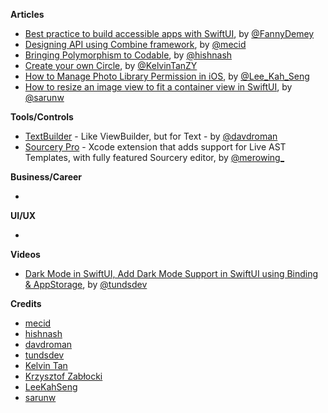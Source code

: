 
**Articles**

* [Best practice to build accessible apps with SwiftUI](https://dev.to/fannydemey/best-practice-to-build-accessible-apps-with-swiftui-3cdk), by [@FannyDemey](https://twitter.com/FannyDemey)
* [Designing API using Combine framework](https://swiftwithmajid.com/2021/04/07/designing-api-using-combine-framework/), by [@mecid](https://twitter.com/mecid)
* [Bringing Polymorphism to Codable](https://lostmoa.com/blog/BringingPolymorphismToCodable/), by [@hishnash](https://twitter.com/hishnash)
* [Create your own Circle](https://daddycoding.com/2021/04/11/create-your-own-circle/), by [@KelvinTanZY](https://twitter.com/kelvintanzy)
* [How to Manage Photo Library Permission in iOS](https://swiftsenpai.com/development/photo-library-permission/), by [@Lee_Kah_Seng](https://twitter.com/Lee_Kah_Seng)
* [How to resize an image view to fit a container view in SwiftUI](https://sarunw.com/posts/how-to-resize-an-image-to-fit-a-container-view-in-swiftui/), by [@sarunw](https://twitter.com/sarunw)

**Tools/Controls**

* [TextBuilder](https://github.com/davdroman/TextBuilder) - Like ViewBuilder, but for Text - by [@davdroman](https://github.com/davdroman)
* [Sourcery Pro](https://merowing.info/sourcery-pro/) - Xcode extension that adds support for Live AST Templates, with fully featured Sourcery editor, by [@merowing_](https://twitter.com/merowing_)

**Business/Career**

*

**UI/UX**

*

**Videos**

* [Dark Mode in SwiftUI, Add Dark Mode Support in SwiftUI using Binding & AppStorage](https://youtu.be/j7a4jvHz4MM), by [@tundsdev](https://twitter.com/tundsdev)

**Credits**

* [mecid](https://github.com/mecid)
* [hishnash](https://github.com/hishnash)
* [davdroman](https://github.com/davdroman)
* [tundsdev](https://github.com/tunds)
* [Kelvin Tan](https://twitter.com/kelvintanzy)
* [Krzysztof Zabłocki](https://github.com/krzysztofzablocki)
* [LeeKahSeng](https://github.com/LeeKahSeng)
* [sarunw](https://github.com/sarunw)
